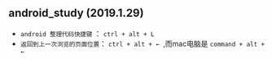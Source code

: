 ## android_study (2019.1.29)
* `android 整理代码快捷键` ： `ctrl + alt + L`
* `返回到上一次浏览的页面位置`： `ctrl + alt + ← `,而mac电脑是 `command + alt + ← `